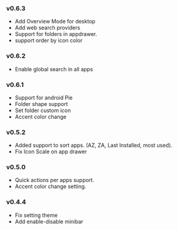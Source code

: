 ### v0.6.3
*   Add Overview Mode for desktop
*   Add web search providers
*   Support for folders in appdrawer.
*   support order by icon color

### v0.6.2
*   Enable global search in all apps

### v0.6.1
*   Support for android Pie
*   Folder shape support
*   Set folder custom icon
*   Accent color change

### v0.5.2
*   Added support to sort apps. (AZ, ZA, Last Installed, most used).
*   Fix Icon Scale on app drawer

### v0.5.0
*   Quick actions per apps support.
*   Accent color change setting.

### v0.4.4
*   Fix setting theme
*   Add enable-disable minibar